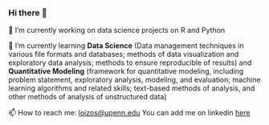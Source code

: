 ### Hi there 👋
🔭 I’m currently working on data science projects on R and Python

🌱 I’m currently learning **Data Science** (Data management techniques in various file formats and databases; methods of data visualization and exploratory data analysis; methods to ensure reproducible of results) and 
**Quantitative Modeling** (framework for quantitative modeling, including problem statement, 
exploratory analysis, modeling, and evaluation; machine learning algorithms and related skills; text-based methods of analysis, and other methods of analysis of unstructured data) 

📫 How to reach me: loizos@upenn.edu 
You can add me on linkedin [here](https://www.linkedin.com/in/loizoskon/)

<!--
**LoizosKo/loizosko** is a ✨ _special_ ✨ repository because its `README.md` (this file) appears on your GitHub profile.

Here are some ideas to get you started:

- 🔭 I’m currently working on ...
- 🌱 I’m currently learning ...
- 👯 I’m looking to collaborate on ...
- 🤔 I’m looking for help with ...
- 💬 Ask me about ...
- 📫 How to reach me: ...
- 😄 Pronouns: ...
- ⚡ Fun fact: ...
-->
